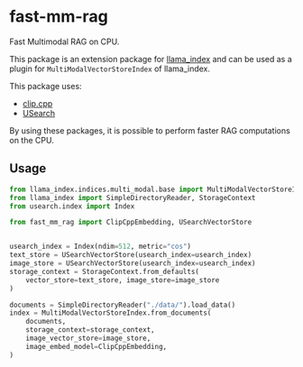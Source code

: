 # fast-mm-rag

Fast Multimodal RAG on CPU.

This package is an extension package for [llama_index](https://github.com/run-llama/llama_index) and can be used as a plugin for `MultiModalVectorStoreIndex` of llama_index.

This package uses:

* [clip.cpp](https://github.com/monatis/clip.cpp)
* [USearch](https://github.com/unum-cloud/usearch)

By using these packages, it is possible to perform faster RAG computations on the CPU.

## Usage

```py
from llama_index.indices.multi_modal.base import MultiModalVectorStoreIndex
from llama_index import SimpleDirectoryReader, StorageContext
from usearch.index import Index

from fast_mm_rag import ClipCppEmbedding, USearchVectorStore


usearch_index = Index(ndim=512, metric="cos")
text_store = USearchVectorStore(usearch_index=usearch_index)
image_store = USearchVectorStore(usearch_index=usearch_index)
storage_context = StorageContext.from_defaults(
    vector_store=text_store, image_store=image_store
)

documents = SimpleDirectoryReader("./data/").load_data()
index = MultiModalVectorStoreIndex.from_documents(
    documents,
    storage_context=storage_context,
    image_vector_store=image_store,
    image_embed_model=ClipCppEmbedding,
)
```
